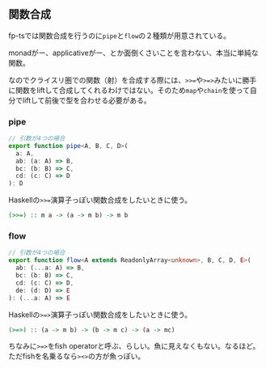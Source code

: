 <!--
title:   fp-ts 関数合成の基盤
tags:    TypeScript,関数型プログラミング
id:      d3c8f2234ea428e4563a
private: false
-->
## 関数合成

fp-tsでは関数合成を行うのに`pipe`と`flow`の２種類が用意されている。

monadがー、applicativeがー、とか面倒くさいことを言わない、本当に単純な関数。

なのでクライスリ圏での関数（射）を合成する際には、`>>=`や`>=>`みたいに勝手に関数をliftして合成してくれるわけではない。そのため`map`や`chain`を使って自分でliftして前後で型を合わせる必要がある。

### pipe

```typescript
// 引数が4つの場合
export function pipe<A, B, C, D>(
  a: A,
  ab: (a: A) => B,
  bc: (b: B) => C,
  cd: (c: C) => D
): D
```

Haskellの`>>=`演算子っぽい関数合成をしたいときに使う。

```haskell
(>>=) :: m a -> (a -> m b) -> m b
```

### flow

```typescript
// 引数が4つの場合
export function flow<A extends ReadonlyArray<unknown>, B, C, D, E>(
  ab: (...a: A) => B,
  bc: (b: B) => C,
  cd: (c: C) => D,
  de: (d: D) => E
): (...a: A) => E
```

Haskellの`>=>`演算子っぽい関数合成をしたいときに使う。

```haskell
(>=>) :: (a -> m b) -> (b -> m c) -> (a -> mc)
```

ちなみに`>=>`をfish operatorと呼ぶ、らしい。魚に見えなくもない。なるほど。ただfishを名乗るなら`><>`の方が魚っぽい。